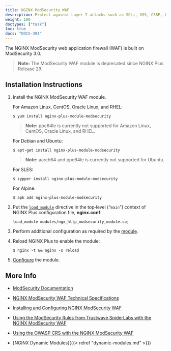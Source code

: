 ```yaml
---
title: NGINX ModSecurity WAF
description: Protect against Layer 7 attacks such as SQLi, XSS, CSRF, LFI, and RFI, with the NGINX ModSecurity WAF dynamic module, supported by NGINX.
weight: 100
doctypes: ["task"]
toc: true
docs: "DOCS-394"
---
```


The NGINX ModSecurity web application firewall (WAF) is built on ModSecurity 3.0.

 > **Note:** The ModSecurity WAF module is deprecated since NGINX Plus Release 29.


<span id="install"></span>
## Installation Instructions

1. Install the NGINX ModSecurity WAF module.

   For Amazon Linux, CentOS, Oracle Linux, and RHEL:
   
   ```shell
   $ yum install nginx-plus-module-modsecurity
   ```

   > **Note:** ppc64le is currently not supported for Amazon Linux, CentOS, Oracle Linux, and RHEL.

   For Debian and Ubuntu:
   
   ```shell
   $ apt-get install nginx-plus-module-modsecurity
   ```

   > **Note:** aarch64 and ppc64le is currently not supported for Ubuntu.

   For SLES:
   
   ```shell
   $ zypper install nginx-plus-module-modsecurity
   ```

   For Alpine:

   ```shell
   $ apk add nginx-plus-module-modsecurity
   ```

2. Put the [`load_module`](https://nginx.org/en/docs/ngx_core_module.html#load_module) directive in the top‑level (“`main`”) context of NGINX Plus configuration file, **nginx.conf**:

   ```nginx
   load_module modules/ngx_http_modsecurity_module.so;
   ```

3. Perform additional configuration as required by the [module](https://github.com/SpiderLabs/ModSecurity/wiki/Reference-Manual).

4. Reload NGINX Plus to enable the module:

   ```shell
   $ nginx -t && nginx -s reload
   ```

5. [Configure](https://docs.nginx.com/nginx-waf/admin-guide/nginx-plus-modsecurity-waf-installation-logging/) the module.

<span id="info"></span>
## More Info

* [ModSecurity Documentation](https://github.com/SpiderLabs/ModSecurity/wiki)

* [NGINX ModSecurity WAF Technical Specifications](https://docs.nginx.com/nginx-waf/technical-specs/)

* [Installing and Configuring NGINX ModSecurity WAF](https://docs.nginx.com/nginx-waf/admin-guide/nginx-plus-modsecurity-waf-installation-logging/)

* [Using the ModSecurity Rules from Trustwave SpiderLabs with the NGINX ModSecurity WAF](https://docs.nginx.com/nginx-waf/admin-guide/nginx-plus-modsecurity-waf-trustwave-spiderlabs-rules/)

* [Using the OWASP CRS with the NGINX ModSecurity WAF](https://docs.nginx.com/nginx-waf/admin-guide/nginx-plus-modsecurity-waf-owasp-crs/)

* [NGINX Dynamic Modules]({{< relref "dynamic-modules.md" >}})
